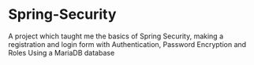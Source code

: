 # Spring-Security
A project which taught me the basics of Spring Security, making a registration and login form with Authentication, Password Encryption and Roles
Using a MariaDB database
